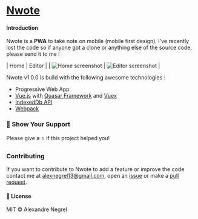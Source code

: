 # [Nwote](https://nwote.netlify.com)

#### Introduction
Nwote is a **PWA** to take note on mobile (mobile first design). I've recently lost the code so if anyone got a clone or anything else of the source code, please send it to me !

| Home | Editor |
| ![Home screenshot](https://github.com/Nergel3/Nwote/blob/master/resources/screenshot1.png) | ![Editor screenshot](https://github.com/Nergel3/Nwote/blob/master/resources/screenshot2.png) |

Nwote v1.0.0 is build with the following awesome technologies :
* Progressive Web App
* [Vue.js](https://vuejs.org/) with [Quasar Framework](https://quasar.dev/) and [Vuex](https://vuex.vuejs.org/)
* [IndexedDb API](https://developer.mozilla.org/en-US/docs/Web/API/IndexedDB_API/Using_IndexedDB)
* [Webpack](https://webpack.js.org/)

### :stars: Show Your Support
Please give a :star: if this project helped you!

### Contributing
If you want to contribute to Nwote to add a feature or improve the code contact me at [alexnegrel13@gmail.com](mailto:alexnegrel13@gmail.com), open an [issue](https://github.com/Nergel3/Nwote/issues) or make a [pull request](https://github.com/Nergel3/Nwote/pulls).

#### :scroll: License
MIT © Alexandre Negrel

